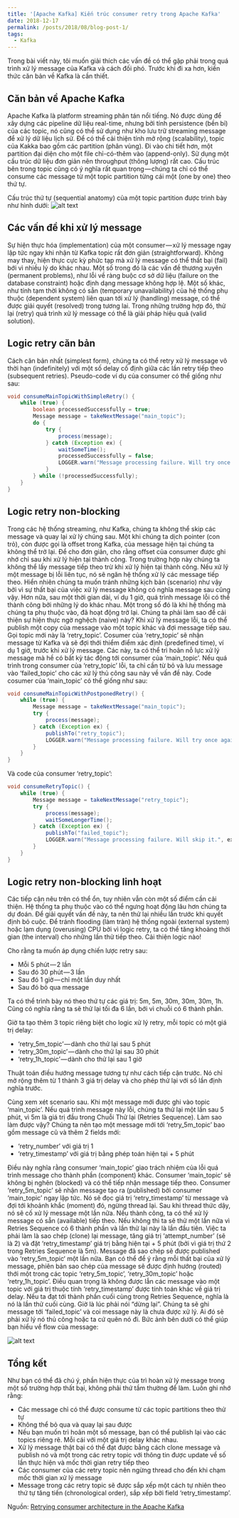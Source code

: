 ```yaml
---
title: '[Apache Kafka] Kiến trúc consumer retry trong Apache Kafka'
date: 2018-12-17
permalink: /posts/2018/08/blog-post-1/
tags:
  - Kafka
---
```


Trong bài viết này, tôi muốn giải thích các vấn đề có thể gặp phải trong quá trình xử lý message của Kafka và cách đối phó. Trước khi đi xa hơn, kiến thức căn bản về Kafka là cần thiết.

Căn bản về Apache Kafka
------
Apache Kafka là platform streaming phân tán nổi tiếng. Nó được dùng để xây dựng các pipeline dữ liệu real-time, nhưng bởi tính persistence (bền bỉ) của các topic, nó cũng có thể sử dụng như kho lưu trữ streaming message để xử lý dữ liệu lịch sử. Để có thể cải thiện tính mở rộng (scalability), topic của Kakka bao gồm các partition (phân vùng). Đi vào chi tiết hơn, một partition đại diện cho một file chỉ-có-thêm vào (append-only). Sử dụng một cấu trúc dữ liệu đơn giản nên throughput (thông lượng) rất cao. Cấu trúc bên trong topic cũng có ý nghĩa rất quan trọng — chúng ta chỉ có thể consume các message từ một topic partition từng cái một (one by one) theo thứ tự.

Cấu trúc thứ tự (sequential anatomy) của một topic partition được trình bày như hình dưới:
![alt text](https://images.viblo.asia/b0692825-2554-47c1-8c40-0444964c85eb.png "Logo Title Text 1")

Các vấn đề khi xử lý message
------
Sự hiện thực hóa (implementation) của một consumer — xử lý message ngay lập tức ngay khi nhận từ Kafka topic rất đơn giản (straightforward). Không may thay, hiện thực cực kỳ phức tạp mà xử lý message có thể thất bại (fail) bới vì nhiều lý do khác nhau. Một số trong đó là các vấn đề thương xuyên (permanent problems), như lỗi về ràng buộc cơ sở dữ liệu (failure on the database constraint) hoặc định dạng message không hợp lệ. Một số khác, như tính tạm thời không có sẵn (temporary unavailability) của hệ thống phụ thuộc (dependent system) liên quan tới xử lý (handling) message, có thể được giải quyết (resolved) trong tương lai. Trong những trường hợp đó, thử lại (retry) quá trình xử lý message có thể là giải pháp hiệu quả (valid solution).

Logic retry căn bản
------
Cách căn bản nhất (simplest form), chúng ta có thể retry xử lý message vô thời hạn (indefinitely) với một số delay cố định giữa các lần retry tiếp theo (subsequent retries). Pseudo-code ví dụ của consumer có thể giống như sau:

```java
void consumeMainTopicWithSimpleRetry() {
    while (true) {
        boolean processedSuccessfully = true;
        Message message = takeNextMessage("main_topic");
        do {
            try {
                process(message);
            } catch (Exception ex) {
                waitSomeTime();
                processedSuccessfully = false;
                LOGGER.warn("Message processing failure. Will try once again.", ex);
            }
        } while (!processedSuccessfully);
    }
}
```

Logic retry non-blocking
------
Trong các hệ thống streaming, như Kafka, chúng ta không thể skip các message và quay lại xử lý chúng sau. Một khi chúng ta dịch pointer (con trỏ), còn được gọi là offset trong Kafka, của message hiện tại chúng ta không thể trở lại. Để cho đơn giản, cho rằng offset của consumer được ghi nhớ chỉ sau khi xử lý hiện tại thành công. Trong trường hợp này chúng ta không thể lấy message tiếp theo trừ khi xử lý hiện tại thành công. Nếu xử lý một message bị lỗi liên tục, nó sẽ ngăn hệ thống xử lý các message tiếp theo. Hiển nhiên chúng ta muốn tránh những kịch bản (scenario) như vậy bởi vì sự thất bại của việc xử lý message không có nghĩa message sau cũng vậy. Hơn nữa, sau một thời gian dài, ví dụ 1 giờ, quá trình message lỗi có thể thành công bởi những lý do khác nhau. Một trong số đó là khi hệ thống mà chúng ta phụ thuộc vào, đã hoạt động trở lại. Chúng ta phải làm sao để cải thiện sự hiện thực ngờ nghệch (naive) này? Khi xử lý message lỗi, ta có thể publish một copy của message vào một topic khác và đợi message tiếp sau. Gọi topic mới này là ‘retry_topic’. Cosumer của ‘retry_topic’ sẽ nhận message từ Kafka và sẽ đợi thới thiểm điểm xác định (predefined time), ví dụ 1 giờ, trước khi xử lý message. Các này, ta có thể trì hoãn nỗ lực xử lý message mà hề có bất kỳ tác động tới consumer của ‘main_topic’. Nếu quá trình trong consumer của ‘retry_topic’ lỗi, ta chỉ cần từ bỏ và lưu message vào ‘failed_topic’ cho các xử lý thủ công sau này về vấn đề này. Code cosumer của ‘main_topic’ có thể giống như sau:

```java
void consumeMainTopicWithPostponedRetry() {
    while (true) {
        Message message = takeNextMessage("main_topic");
        try {
            process(message);
        } catch (Exception ex) {
            publishTo("retry_topic");
            LOGGER.warn("Message processing failure. Will try once again in the future.", ex);
        }
    }
}
```

Và code của consumer ‘retry_topic’:
```java
void consumeRetryTopic() {
    while (true) {
        Message message = takeNextMessage("retry_topic");
        try {
            process(message);
            waitSomeLongerTime();
        } catch (Exception ex) {
            publishTo("failed_topic");
            LOGGER.warn("Message processing failure. Will skip it.", ex);
        }
    }
}
```

Logic retry non-blocking linh hoạt
------
Các tiếp cận nêu trên có thể ổn, tuy nhiên vẫn còn một số điểm cần cải thiện. Hệ thống ta phụ thuộc vào có thể ngưng hoạt động lâu hơn chúng ta dự đoán. Để giải quyết vấn đề này, ta nên thử lại nhiều lần trước khi quyết định bỏ cuộc. Để tránh flooding (làm tràn) hệ thống ngoài (external system) hoặc lạm dụng (overusing) CPU bởi vì logic retry, ta có thể tăng khoảng thời gian (the interval) cho những lần thử tiếp theo. Cải thiện logic nào!

Cho rằng ta muốn áp dụng chiến lược retry sau:
* Mỗi 5 phút — 2 lần
* Sau đó 30 phút — 3 lần
* Sau đó 1 giờ — chỉ một lần duy nhất
* Sau đó bỏ qua message

Ta có thể trình bày nó theo thứ tự các giá trị: 5m, 5m, 30m, 30m, 30m, 1h. Cũng có nghĩa rằng ta sẽ thử lại tối đa 6 lần, bới vì chuỗi có 6 thành phần.

Giờ ta tạo thêm 3 topic riêng biệt cho logic xử lý retry, mỗi topic có một giá trị delay:

* ‘retry_5m_topic’ — dành cho thử lại sau 5 phút
* ‘retry_30m_topic’ — dành cho thử lại sau 30 phút
* ‘retry_1h_topic’ — dành cho thử lại sau 1 giờ

Thuật toán điều hướng message tương tự như cách tiếp cận trước. Nó chỉ mở rộng thêm từ 1 thành 3 giá trị delay và cho phép thử lại với số lần định nghĩa trước.

Cùng xem xét scenario sau. Khi một message mới được ghi vào topic ‘main_topic’. Nếu quá trình message này lỗi, chúng ta thử lại một lần sau 5 phút, vì 5m là giá trị đầu trong Chuỗi Thử lại (Retries Sequence). Làm sao làm được vậy? Chúng ta nên tạo một message mới tới ‘retry_5m_topic’ bao gồm message cũ và thêm 2 fields mới:

* ‘retry_number’ với giá trị 1
* ‘retry_timestamp’ với giá trị bằng phép toán hiện tại + 5 phút

Điều này nghĩa rằng consumer ‘main_topic’ giao trách nhiệm của lỗi quá trình message cho thành phần (component) khác. Consumer ‘main_topic’ sẽ không bị nghẽn (blocked) và có thể tiếp nhận message tiếp theo. Consumer ‘retry_5m_topic’ sẽ nhận message tạo ra (published) bởi consumer ‘main_topic’ ngay lập tức. Nó sẽ đọc giá trị ‘retry_timestamp’ từ message và đợi tới khoảnh khắc (moment) đó, ngừng thread lại. Sau khi thread thức dậy, nó sẽ cố xử lý message một lần nữa. Nếu thành công, ta có thể xử lý message có sẵn (available) tiếp theo. Nếu không thì ta sẽ thử một lần nữa vì Retries Sequence có 6 thành phần và lần thử lại này là lần đầu tiên. Việc ta phải làm là sao chép (clone) lại message, tăng giá trị ‘attempt_number’ (sẽ là 2) và đặt ‘retry_timestamp’ giá trị bằng hiện tại + 5 phút (bởi vì giá trị thứ 2 trong Retries Sequence là 5m). Message đã sao chép sẽ được published vào ‘retry_5m_topic‘ một lần nữa. Bạn có thể để ý rằng mỗi thất bại của xử lý message, phiên bản sao chép của message sẽ được định hướng (routed) thới một trong các topic ‘retry_5m_topic’, ‘retry_30m_topic’ hoặc ‘retry_1h_topic’. Điều quan trọng là không được lẫn các message vào một topic với giá trị thuộc tính ‘retry_timestamp’ được tính toán khác về giá trị delay. Nếu ta đạt tới thành phần cuối cùng trong Retries Sequence, nghĩa là nó là lần thử cuối cùng. Giờ là lúc phải nói “dừng lại”. Chúng ta sẽ ghi message tới ‘failed_topic’ và coi message này là chưa được xử lý. Ai đó sẽ phải xử lý nó thủ công hoặc ta cứ quên nó đi. Bức ảnh bên dưới có thể giúp bạn hiểu về flow của message:

![alt text](https://images.viblo.asia/878de8a9-e27a-4c96-bb19-5a5a551fe3de.png "Logo Title Text 1")

Tổng kết
------

Như bạn có thể đã chú ý, phần hiện thực của trì hoàn xử lý message trong một số trường hợp thất bại, không phải thứ tầm thường để làm. Luôn ghi nhớ rằng:

* Các message chỉ có thể được consume từ các topic partitions theo thử tự
* Không thể bỏ qua và quay lại sau được
* Nếu bạn muốn trì hoãn một số message, bạn có thể publish lại vào các topics riêng rẽ. Mỗi cái với một giá trị delay khác nhau.
* Xử lý message thật bại có thể đạt được bằng cách clone message và publish nó và một trong các retry topic với thông tin được update về số lần thực hiện và mốc thời gian retry tiếp theo
* Các consumer của các retry topic nên ngừng thread cho đến khi chạm mốc thời gian xử lý message
* Message trong các retry topic sẽ được sắp xếp một cách tự nhiên theo thứ tự tăng tiến (chronological order), sắp xếp bởi field ‘retry_timestamp’.

Nguồn: [Retrying consumer architecture in the Apache Kafka](https://blog.pragmatists.com/retrying-consumer-architecture-in-the-apache-kafka-939ac4cb851a)

